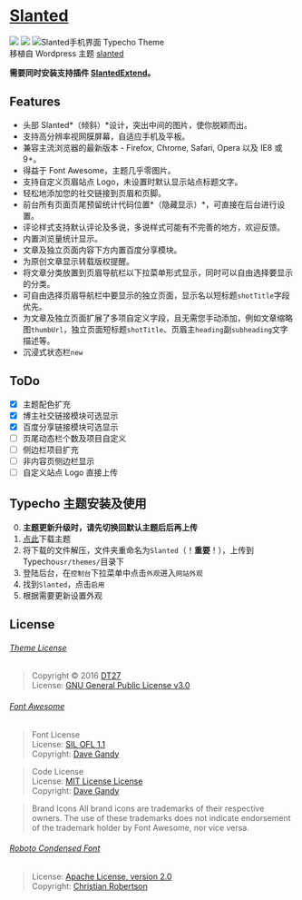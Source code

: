 # [Slanted](https://dt27.org/Slanted-for-Typecho/)

![](https://dt27.org/usr/uploads/2016/03/2586752105.png)
![](https://dt27.org/usr/uploads/2017/06/1430667370.jpg)
![Slanted手机界面](https://cdn.youjb.com/images/2017/06/09/Screenshot_20170609-085725ddb09.md.png)
Typecho Theme  
移植自 Wordpress 主题 [slanted](http://alxmedia.se/themes/slanted/)  

**需要同时安装支持插件 [SlantedExtend](https://dt27.org/SlantedExtend)。**  

## Features
* 头部 Slanted*（倾斜）*设计，突出中间的图片，使你脱颖而出。
* 支持高分辨率视网膜屏幕，自适应手机及平板。
* 兼容主流浏览器的最新版本 - Firefox, Chrome, Safari, Opera 以及 IE8 或 9+。
* 得益于 Font Awesome，主题几乎零图片。
* 支持自定义页眉站点 Logo，未设置时默认显示站点标题文字。
* 轻松地添加您的社交链接到页眉和页脚。
* 前台所有页面页尾预留统计代码位置*（隐藏显示）*，可直接在后台进行设置。
* 评论样式支持默认评论及多说，多说样式可能有不完善的地方，欢迎反馈。
* 内置浏览量统计显示。
* 文章及独立页面内容下方内置百度分享模块。
* 为原创文章显示转载版权提醒。
* 将文章分类放置到页眉导航栏以下拉菜单形式显示，同时可以自由选择要显示的分类。
* 可自由选择页眉导航栏中要显示的独立页面，显示名以短标题```shotTitle```字段优先。
* 为文章及独立页面扩展了多项自定义字段，且无需您手动添加，例如文章缩略图```thumbUrl```，独立页面短标题```shotTitle```、页眉主```heading```副```subheading```文字描述等。
* 沉浸式状态栏```new```

## ToDo
- [x] 主题配色扩充
- [x] 博主社交链接模块可选显示
- [x] 百度分享链接模块可选显示
- [ ] 页尾动态栏个数及项目自定义
- [ ] 侧边栏项目扩充
- [ ] 非内容页侧边栏显示
- [ ] 自定义站点 Logo 直接上传

## Typecho 主题安装及使用
0. **主题更新升级时，请先切换回默认主题后后再上传**
1. [点此](https://github.com/DT27/Slanted/archive/master.zip)下载主题
2. 将下载的文件解压，文件夹重命名为`Slanted`（！**重要**！），上传到Typecho`usr/themes/`目录下
3. 登陆后台，在`控制台`下拉菜单中点击`外观`进入`网站外观`
4. 找到`Slanted`，点击`启用`
5. 根据需要更新设置外观

## License
###### [Theme License](http://alxmedia.se/themes/slanted/)
> Copyright © 2016 [DT27](https://dt27.org)  
> License: [GNU General Public License v3.0](http://www.gnu.org/licenses/gpl-3.0.html)  

###### [Font Awesome](http://fontawesome.io)
> Font License  
> License: [SIL OFL 1.1](http://scripts.sil.org/OFL)  
> Copyright: [Dave Gandy](http://fontawesome.io)

> Code License  
> License: [MIT License License](http://opensource.org/licenses/mit-license.html)  
> Copyright: [Dave Gandy](http://fontawesome.io)

> Brand Icons All brand icons are trademarks of their respective owners. The use of these trademarks does not indicate endorsement of the trademark holder by Font Awesome, nor vice versa.

###### [Roboto Condensed Font](https://www.google.com/fonts/specimen/Roboto+Condensed)
> License: [Apache License, version 2.0](http://www.apache.org/licenses/LICENSE-2.0.html)  
> Copyright: [Christian Robertson](https://plus.google.com/110879635926653430880/about)
